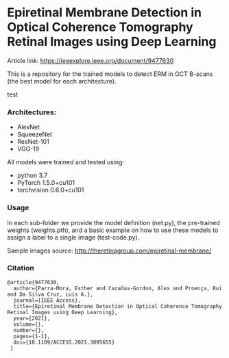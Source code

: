 # Epiretinal Membrane Detection in Optical Coherence Tomography Retinal Images using Deep Learning
Article link: https://ieeexplore.ieee.org/document/9477630

This is a repository for the trained models to detect ERM in OCT B-scans (the best model for each architecture).

test
### Architectures:
<ul>
  <li>AlexNet</li>
  <li>SqueezeNet</li>
  <li>ResNet-101</li>
  <li>VGG-19</li>
</ul>

All models were trained and tested using:
<ul>
  <li>python 3.7</li>
  <li>PyTorch 1.5.0+cu101</li>
  <li>torchvision 0.6.0+cu101</li>
</ul>

### Usage

In each sub-folder we provide the model definition (net.py), the pre-trained weights (weights.pth), and a basic example on how to use these models to assign a label to a single image (test-code.py).

Sample images source: http://theretinagroup.com/epiretinal-membrane/

### Citation

```
@article{9477630,
  author={Parra-Mora, Esther and Cazañas-Gordon, Alex and Proença, Rui and Da Silva Cruz, Luís A.},
  journal={IEEE Access}, 
  title={Epiretinal Membrane Detection in Optical Coherence Tomography Retinal Images using Deep Learning}, 
  year={2021},
  volume={},
  number={},
  pages={1-1},
  doi={10.1109/ACCESS.2021.3095655}
 }
```
